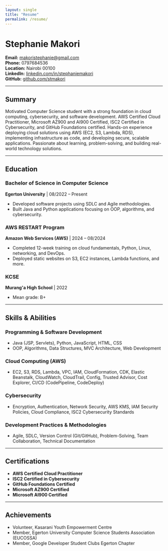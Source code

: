 ```yaml
---
layout: single
title: "Resume"
permalink: /resume/
---
```


# Stephanie Makori

**Email:** makoristephanie@gmail.com  
**Phone:** 0797684536  
**Location:** Nairobi 00100  
**LinkedIn:** [linkedin.com/in/stephaniemakori](https://linkedin.com/in/stephaniemakori)  
**GitHub:** [github.com/stmakori](https://github.com/stmakori)  

---

## Summary

Motivated Computer Science student with a strong foundation in cloud computing, cybersecurity, and software development. AWS Certified Cloud Practitioner, Microsoft AZ900 and AI900 Certified, ISC2 Certified in Cybersecurity, and GitHub Foundations certified. Hands-on experience deploying cloud solutions using AWS (EC2, S3, Lambda, RDS), implementing infrastructure as code, and developing secure, scalable applications. Passionate about learning, problem-solving, and building real-world technology solutions.

---

## Education

### Bachelor of Science in Computer Science  
**Egerton University** | 08/2022 – Present  
- Developed software projects using SDLC and Agile methodologies.  
- Built Java and Python applications focusing on OOP, algorithms, and cybersecurity.  

### AWS RESTART Program  
**Amazon Web Services (AWS)** | 2024 – 08/2024  
- Completed 12-week training on cloud fundamentals, Python, Linux, networking, and DevOps.  
- Deployed static websites on S3, EC2 instances, Lambda functions, and more.  

### KCSE  
**Murang'a High School** | 2022  
- Mean grade: B+  

---

## Skills & Abilities

### Programming & Software Development  
- Java (JSP, Servlets), Python, JavaScript, HTML, CSS  
- OOP, Algorithms, Data Structures, MVC Architecture, Web Development  

### Cloud Computing (AWS)  
- EC2, S3, RDS, Lambda, VPC, IAM, CloudFormation, CDK, Elastic Beanstalk, CloudWatch, CloudTrail, Config, Trusted Advisor, Cost Explorer, CI/CD (CodePipeline, CodeDeploy)  

### Cybersecurity  
- Encryption, Authentication, Network Security, AWS KMS, IAM Security Policies, Cloud Compliance, ISC2 Cybersecurity Standards  

### Development Practices & Methodologies  
- Agile, SDLC, Version Control (Git/GitHub), Problem-Solving, Team Collaboration, Technical Documentation  

---

## Certifications

- **AWS Certified Cloud Practitioner**  
- **ISC2 Certified in Cybersecurity**  
- **GitHub Foundations Certified**  
- **Microsoft AZ900 Certified**  
- **Microsoft AI900 Certified**  

---

## Achievements

- Volunteer, Kasarani Youth Empowerment Centre  
- Member, Egerton University Computer Science Students Association (EUCOSSA)  
- Member, Google Developer Student Clubs Egerton Chapter  

